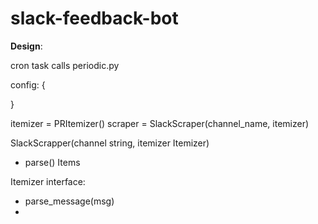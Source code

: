 # slack-feedback-bot

**Design**:

cron task calls periodic.py

config: {
  
}


itemizer = PRItemizer() 
scraper = SlackScraper(channel_name, itemizer)





SlackScrapper(channel string, itemizer Itemizer)
- parse() Items

Itemizer interface:
- parse_message(msg)
- 

